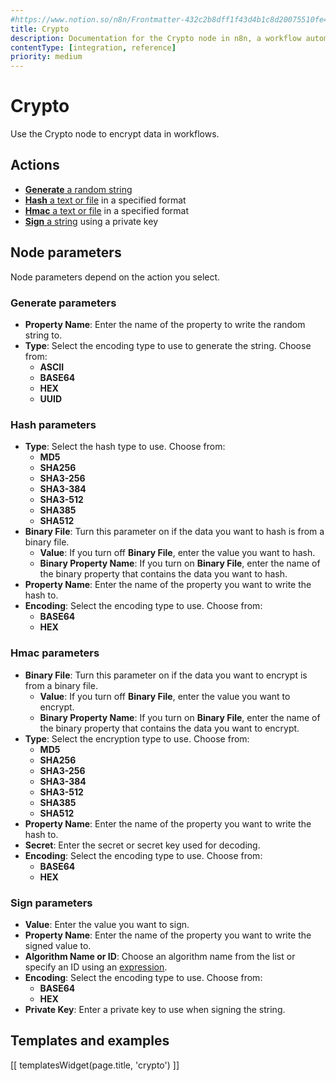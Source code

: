 ```yaml
---
#https://www.notion.so/n8n/Frontmatter-432c2b8dff1f43d4b1c8d20075510fe4
title: Crypto
description: Documentation for the Crypto node in n8n, a workflow automation platform. Includes guidance on usage, and links to examples.
contentType: [integration, reference]
priority: medium
---
```


# Crypto

Use the Crypto node to encrypt data in workflows.

## Actions

* [**Generate** a random string](#generate-parameters)
* [**Hash** a text or file](#hash-parameters) in a specified format
* [**Hmac** a text or file](#hmac-parameters) in a specified format
* [**Sign** a string](#sign-parameters) using a private key

## Node parameters

Node parameters depend on the action you select.

### Generate parameters

* **Property Name**: Enter the name of the property to write the random string to.
* **Type**: Select the encoding type to use to generate the string. Choose from:
	* **ASCII**
	* **BASE64**
	* **HEX**
	* **UUID**

### Hash parameters

* **Type**: Select the hash type to use. Choose from:
	* **MD5**
	* **SHA256**
	* **SHA3-256**
	* **SHA3-384**
	* **SHA3-512**
	* **SHA385**
	* **SHA512**
* **Binary File**: Turn this parameter on if the data you want to hash is from a binary file.
	* **Value**: If you turn off **Binary File**, enter the value you want to hash.
	* **Binary Property Name**: If you turn on **Binary File**, enter the name of the binary property that contains the data you want to hash.
* **Property Name**: Enter the name of the property you want to write the hash to.
* **Encoding**: Select the encoding type to use. Choose from:
	* **BASE64**
	* **HEX**

### Hmac parameters

* **Binary File**: Turn this parameter on if the data you want to encrypt is from a binary file.
	* **Value**: If you turn off **Binary File**, enter the value you want to encrypt.
	* **Binary Property Name**: If you turn on **Binary File**, enter the name of the binary property that contains the data you want to encrypt.
* **Type**: Select the encryption type to use. Choose from:
	* **MD5**
	* **SHA256**
	* **SHA3-256**
	* **SHA3-384**
	* **SHA3-512**
	* **SHA385**
	* **SHA512**
* **Property Name**: Enter the name of the property you want to write the hash to.
* **Secret**: Enter the secret or secret key used for decoding.
* **Encoding**: Select the encoding type to use. Choose from:
	* **BASE64**
	* **HEX**

### Sign parameters

* **Value**: Enter the value you want to sign.
* **Property Name**: Enter the name of the property you want to write the signed value to.
* **Algorithm Name or ID**: Choose an algorithm name from the list or specify an ID using an [expression](/code/expressions.md).
* **Encoding**: Select the encoding type to use. Choose from:
	* **BASE64**
	* **HEX**
* **Private Key**: Enter a private key to use when signing the string.

## Templates and examples

<!-- see https://www.notion.so/n8n/Pull-in-templates-for-the-integrations-pages-37c716837b804d30a33b47475f6e3780 -->
[[ templatesWidget(page.title, 'crypto') ]]
